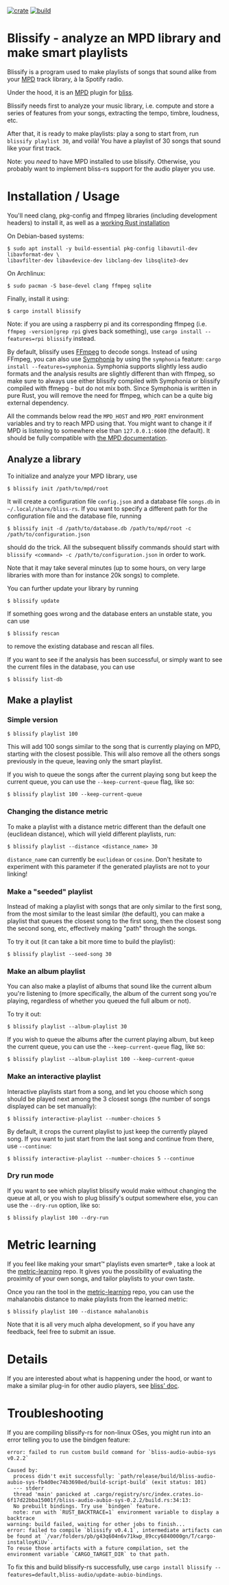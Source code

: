 [![crate](https://img.shields.io/crates/v/blissify.svg)](https://crates.io/crates/blissify)
[![build](https://github.com/Polochon-street/blissify-rs/workflows/Rust/badge.svg)](https://github.com/Polochon-street/blissify-rs/actions)

# Blissify - analyze an MPD library and make smart playlists

Blissify is a program used to make playlists of songs that sound alike
from your [MPD](https://www.musicpd.org/) track library, à la Spotify radio.

Under the hood, it is an [MPD](https://www.musicpd.org/) plugin
for [bliss](https://crates.io/crates/bliss-audio).

Blissify needs first to analyze your music library, i.e. compute and store
a series of features from your songs, extracting the tempo, timbre,
loudness, etc.

After that, it is ready to make playlists: play a song to start from, run
`blissify playlist 30`, and voilà! You have a playlist of 30 songs that
sound like your first track.

Note: you *need* to have MPD installed to use blissify. Otherwise, you
probably want to implement bliss-rs support for the audio player you use.

# Installation / Usage

You'll need clang, pkg-config and ffmpeg libraries (including development
headers) to install it, as well as a
[working Rust installation](https://www.rust-lang.org/tools/install)

On Debian-based systems:

    $ sudo apt install -y build-essential pkg-config libavutil-dev libavformat-dev \
    libavfilter-dev libavdevice-dev libclang-dev libsqlite3-dev

On Archlinux:

    $ sudo pacman -S base-devel clang ffmpeg sqlite

Finally, install it using:

    $ cargo install blissify

Note: if you are using a raspberry pi and its corresponding ffmpeg
(i.e. `ffmpeg -version|grep rpi` gives back something), use
`cargo install --features=rpi blissify` instead.

By default, blissify uses [FFmpeg](https://www.ffmpeg.org/) to decode songs.
Instead of using FFmpeg, you can also use
[Symphonia](https://github.com/pdeljanov/Symphonia) by using the `symphonia`
feature: `cargo install --features=symphonia`. Symphonia supports slightly
less audio formats and the analysis results are slightly different than with
ffmpeg, so make sure to always use either blissify compiled with Symphonia or
blissify compiled with ffmepg - but do not mix both.
Since Symphonia is written in pure Rust, you will
remove the need for ffmpeg, which can be a quite big external dependency.

All the commands below read the `MPD_HOST` and `MPD_PORT` environment
variables and try to reach MPD using that. You might want to change
it if MPD is listening to somewhere else than `127.0.0.1:6600` (the default).
It should be fully compatible with [the MPD documentation](https://mpd.readthedocs.io/en/latest/client.html#connecting-to-mpd).

## Analyze a library

To initialize and analyze your MPD library, use
```
$ blissify init /path/to/mpd/root
```

It will create a configuration file `config.json` and a database file
`songs.db` in `~/.local/share/bliss-rs`. If you want to specify a different
path for the configuration file and the database file, running
```
$ blissify init -d /path/to/database.db /path/to/mpd/root -c /path/to/configuration.json
```
should do the trick. All the subsequent blissify commands should start
with `blissify <command> -c /path/to/configuration.json` in order to work.

Note that it may take several minutes (up to some hours, on very large
libraries with more than for instance 20k songs) to complete.

You can further update your library by running
``` 
$ blissify update
```

If something goes wrong and the database enters an
unstable state, you can use
```
$ blissify rescan
```
to remove the existing database and rescan all files.

If you want to see if the analysis has been successful, or simply want to see
the current files in the database, you can use
```
$ blissify list-db
```

## Make a playlist

### Simple version

```
$ blissify playlist 100
```

This will add 100 songs similar to the song that is currently
playing on MPD, starting with the closest possible. This will also remove
all the others songs previously in the queue, leaving only the smart playlist.

If you wish to queue the songs after the current playing song but keep the
current queue, you can use the `--keep-current-queue` flag, like so:

```
$ blissify playlist 100 --keep-current-queue
```

### Changing the distance metric

To make a playlist with a distance metric different than the default one
(euclidean distance), which will yield different playlists, run:

```
$ blissify playlist --distance <distance_name> 30
```

`distance_name` can currently be `euclidean` or `cosine`. Don't hesitate to
experiment with this parameter if the generated playlists are not to your
linking!

### Make a "seeded" playlist

Instead of making a playlist with songs that are only similar to the first song,
from the most similar to the least similar (the default), you can make a
playlist that queues the closest song to the first song, then the closest song
the second song, etc, effectively making "path" through the songs.

To try it out (it can take a bit more time to build the playlist):

```
$ blissify playlist --seed-song 30
```

### Make an album playlist

You can also make a playlist of albums that sound like the current album
you're listening to (more specifically, the album of the current song you're
playing, regardless of whether you queued the full album or not).

To try it out:

```
$ blissify playlist --album-playlist 30
```

If you wish to queue the albums after the current playing album, but keep the
current queue, you can use the `--keep-current-queue` flag, like so:

```
$ blissify playlist --album-playlist 100 --keep-current-queue
```

### Make an interactive playlist

Interactive playlists start from a song, and let you choose which song should
be played next among the 3 closest songs (the number of songs displayed
can be set manually):

```
$ blissify interactive-playlist --number-choices 5
```

By default, it crops the current playlist to just keep the currently played
song. If you want to just start from the last song and continue from there, use
`--continue`:

```
$ blissify interactive-playlist --number-choices 5 --continue
```

### Dry run mode

If you want to see which playlist blissify would make without changing the
queue at all, or you wish to plug blissify's output somewhere else, you
can use the `--dry-run` option, like so:

```
$ blissify playlist 100 --dry-run
```

# Metric learning

If you feel like making your smart™️  playlists even smarter®️ , take a look
at the [metric-learning](https://github.com/Polochon-street/bliss-metric-learning)
repo. It gives you the possibility of evaluating the proximity of your own
songs, and tailor playlists to your own taste.

Once you ran the tool in the [metric-learning](https://github.com/Polochon-street/bliss-metric-learning)
repo, you can use the mahalanobis distance to make playlists from the learned
metric:

```
$ blissify playlist 100 --distance mahalanobis
```

Note that it is all very much alpha development, so if you have any feedback,
feel free to submit an issue.

# Details

If you are interested about what is happening under the hood, or want to make
a similar plug-in for other audio players, see
[bliss' doc](https://docs.rs/crate/bliss-audio/).

# Troubleshooting

If you are compiling blissify-rs for non-linux OSes, you might run into an
error telling you to use the bindgen feature:

```
error: failed to run custom build command for `bliss-audio-aubio-sys v0.2.2`

Caused by:
  process didn't exit successfully: `path/release/build/bliss-audio-aubio-sys-fb4d0ec74b3698ed/build-script-build` (exit status: 101)
  --- stderr
  thread 'main' panicked at .cargo/registry/src/index.crates.io-6f17d22bba15001f/bliss-audio-aubio-sys-0.2.2/build.rs:34:13:
  No prebuilt bindings. Try use `bindgen` feature.
  note: run with `RUST_BACKTRACE=1` environment variable to display a backtrace
warning: build failed, waiting for other jobs to finish...
error: failed to compile `blissify v0.4.1`, intermediate artifacts can be found at `/var/folders/pb/g43q604n6v71kwp_89ccy6840000gn/T/cargo-installoyKiUv`.
To reuse those artifacts with a future compilation, set the environment variable `CARGO_TARGET_DIR` to that path.
```

To fix this and build blissify-rs successfully, use `cargo install blissify --features=default,bliss-audio/update-aubio-bindings`.
